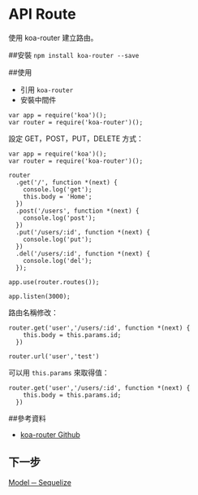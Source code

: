 # API Route
使用 koa-router 建立路由。

##安裝
`npm install koa-router --save`

##使用
* 引用 `koa-router`
* 安裝中間件
```
var app = require('koa')();
var router = require('koa-router')();
```

設定 GET，POST，PUT，DELETE 方式：
```
var app = require('koa')();
var router = require('koa-router')();

router
  .get('/', function *(next) {
    console.log('get');
    this.body = 'Home';
  })
  .post('/users', function *(next) {
    console.log('post');
  })
  .put('/users/:id', function *(next) {
    console.log('put');
  })
  .del('/users/:id', function *(next) {
    console.log('del');
  });

app.use(router.routes());

app.listen(3000);

```

路由名稱修改：
```
router.get('user','/users/:id', function *(next) {
    this.body = this.params.id;
  })

router.url('user','test')
```


可以用 `this.params` 來取得值：
```
router.get('user','/users/:id', function *(next) {
    this.body = this.params.id;
  })
```

##參考資料
* [koa-router Github](https://github.com/alexmingoia/koa-router)

## 下一步
[Model ─ Sequelize](Model.html)
